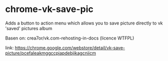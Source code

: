 chrome-vk-save-pic
==================

Adds a button to action menu which allows you to save picture directly to vk 'saved' pictures album

Basen on: crea7or/vk.com-rehosting-in-docs (licence WTFPL)

link: https://chrome.google.com/webstore/detail/vk-save-picture/pcefaleakmggccpjapdebjikagcniicm
